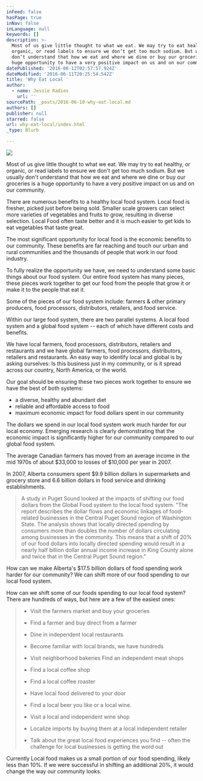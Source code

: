 ```yaml
---
inFeed: false
hasPage: true
inNav: false
inLanguage: null
keywords: []
description: >-
  Most of us give little thought to what we eat. We may try to eat healthy, or
  organic, or read labels to ensure we don’t get too much sodium. But we usually
  don’t understand that how we eat and where we dine or buy our groceries is a
  huge opportunity to have a very positive impact on us and on our community. 
datePublished: '2016-06-12T02:57:57.924Z'
dateModified: '2016-06-11T20:25:54.542Z'
title: 'Why Eat Local '
author:
  - name: Jessie Radies
    url: ''
sourcePath: _posts/2016-06-10-why-eat-local.md
authors: []
publisher: null
starred: false
url: why-eat-local/index.html
_type: Blurb

---
```

![](https://the-grid-user-content.s3-us-west-2.amazonaws.com/b24499bf-8114-41b1-9cae-a659690132b3.jpg)

Most of us give little thought to what we eat. We may try to eat healthy, or organic, or read labels to ensure we don't get too much sodium. But we usually don't understand that how we eat and where we dine or buy our groceries is a huge opportunity to have a very positive impact on us and on our community. 

There are numerous benefits to a healthy local food system. Local food is fresher, picked just before being sold. Smaller scale growers can select more varieties of vegetables and fruits to grow, resulting in diverse selection. Local Food often taste better and it is much easier to get kids to eat vegetables that taste great. 

The most significant opportunity for local food is the economic benefits to our community. These benefits are far reaching and touch our urban and rural communities and the thousands of people that work in our food industry. 

To fully realize the opportunity we have, we need to understand some basic things about our food system. Our entire food system has many pieces, these pieces work together to get our food from the people that grow it or make it to the people that eat it. 

Some of the pieces of our food system include: farmers & other primary producers, food processors, distributors, retailers, and food service. 

Within our large food system, there are two parallel systems. A local food system and a global food system -- each of which have different costs and benefits. 

We have local farmers, food processors, distributors, retailers and restaurants and we have global farmers, food processors, distributors, retailers and restaurants. An easy way to identify local and global is by asking ourselves: Is this business just in my community, or is it spread across our country, North America, or the world. 

Our goal should be ensuring these two pieces work together to ensure we have the best of both systems: 

* a diverse, healthy and abundant diet
* reliable and affordable access to food
* maximum economic impact for food dollars spent in our community 

The dollars we spend in our local food system work much harder for our local economy. Emerging research is clearly demonstrating that the economic impact is significantly higher for our community compared to our global food system. 

The average Canadian farmers has moved from an average income in the mid 1970s of about $33,000 to losses of $10,000 per year in 2007\. 

In 2007, Alberta consumers spent $9.9 billion dollars in supermarkets and grocery store and 6.6 billion dollars in food service and drinking establishments. 
> 
> A study in Puget Sound looked at the impacts of shifting our food dollars from the Global Food system to the local food system. "The report describes the dollar flows and economic linkages of food-related businesses in the Central Puget Sound region of Washington State. The analysis shows that locally directed spending by consumers more than doubles the number of dollars circulating among businesses in the community. This means that a shift of 20% of our food dollars into locally directed spending would result in a nearly half billion dollar annual income increase in King County alone and twice that in the Central Puget Sound region." 

How can we make Alberta's $17.5 billion dollars of food spending work harder for our community? We can shift more of our food spending to our local food system. 

How can we shift some of our foods spending to our local food system? There are hundreds of ways, but here are a few of the easiest ones: 
> 
> * Visit the farmers market and buy your groceries 
> 
> * Find a farmer and buy direct from a farmer 
> 
> * Dine in independent local restaurants 
> 
> * Become familiar with local brands, we have hundreds 
> 
> * Visit neighborhood bakeries Find an independent meat shops 
> 
> * Find a local coffee shop 
> 
> * Find a local coffee roaster 
> 
> * Have local food delivered to your door 
> 
> * Find a local beer you like or a local wine. 
> 
> * Visit a local and independent wine shop 
> 
> * Localize imports by buying them at a local independent retailer 
> 
> * Talk about the great local food experiences you find -- often the challenge for local businesses is getting the word out 

Currently Local food makes us a small portion of our food spending, likely less than 10%. If we were successful in shifting an additional 20%, it would change the way our community looks.